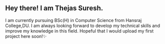 ## Hey there! I am Thejas Suresh. 
I am currently pursuing BSc(H) in Computer Science from Hansraj College,DU.
I am always looking forward to develop my technical skills and improve my knowledge in this field.
Hopeful that I would upload my first project here soon!✨

<!--
**Thejassuresh17/Thejassuresh17** is a ✨ _special_ ✨ repository because its `README.md` (this file) appears on your GitHub profile.

Here are some ideas to get you started:

- 🔭 I’m currently working on ...
- 🌱 I’m currently learning ...
- 👯 I’m looking to collaborate on ...
- 🤔 I’m looking for help with ...
- 💬 Ask me about ...
- 📫 How to reach me: ...
- 😄 Pronouns: ...
- ⚡ Fun fact: ...
-->
